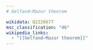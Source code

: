 ```yaml
---
# Gelfand–Mazur theorem

wikidata: Q2226677
msc_classification: "46"
wikipedia_links:
  - "[[Gelfand–Mazur theorem]]"
---
```

